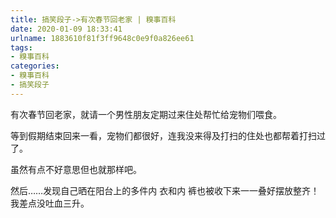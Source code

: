 ```yaml
---
title: 搞笑段子->有次春节回老家 | 糗事百科
date: 2020-01-09 18:33:41
urlname: 1883610f81f3ff9648c0e9f0a826ee61
tags: 
- 糗事百科
categories:
- 糗事百科
- 搞笑段子
---
```

有次春节回老家，就请一个男性朋友定期过来住处帮忙给宠物们喂食。

等到假期结束回来一看，宠物们都很好，连我没来得及打扫的住处也都帮着打扫过了。

虽然有点不好意思但也就那样吧。

然后……发现自己晒在阳台上的多件内 衣和内 裤也被收下来一一叠好摆放整齐！我差点没吐血三升。


